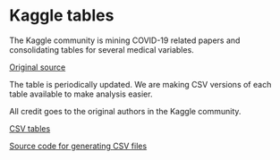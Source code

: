 # Kaggle tables

The Kaggle community is mining COVID-19 related papers and consolidating tables for several medical variables.

[Original source](https://www.kaggle.com/covid-19-contributions)

The table is periodically updated. We are making CSV versions of each table available to make analysis easier.

All credit goes to the original authors in the Kaggle community.

[CSV tables](https://github.com/brigadadigitalmx/policy-briefs-medical/tree/dev/kaggle-tables/output/)

[Source code for generating CSV files](https://github.com/brigadadigitalmx/policy-briefs-medical/tree/dev/kaggle-tables)